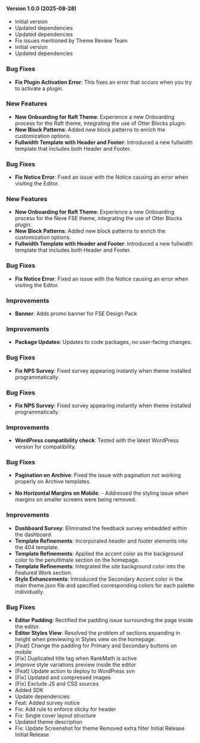 ####   Version 1.0.0 (2025-08-28)

- Initial version
- Updated dependencies
- Updated dependencies
- Fix issues mentioned by Theme Review Team
- Initial version
- Updated dependencies
### Bug Fixes

- **Fix Plugin Activation Error**: This fixes an error that occurs when you try to activate a plugin.
### New Features
- **New Onboarding for Raft Theme**: Experience a new Onboarding process for the Raft theme, integrating the use of Otter Blocks plugin.
- **New Block Patterns**: Added new block patterns to enrich the customization options.
- **Fullwidth Template with Header and Footer**: Introduced a new fullwidth template that includes both Header and Footer.

### Bug Fixes

- **Fix Notice Error**: Fixed an issue with the Notice causing an error when visiting the Editor.
### New Features
- **New Onboarding for Raft Theme**: Experience a new Onboarding process for the Neve FSE theme, integrating the use of Otter Blocks plugin.
- **New Block Patterns**: Added new block patterns to enrich the customization options.
- **Fullwidth Template with Header and Footer**: Introduced a new fullwidth template that includes both Header and Footer.

### Bug Fixes

- **Fix Notice Error**: Fixed an issue with the Notice causing an error when visiting the Editor.
### Improvements

- **Banner**: Adds promo banner for FSE Design Pack
### Improvements

- **Package Updates**: Updates to code packages, no user-facing changes.
### Bug Fixes

- **Fix NPS Survey**: Fixed survey appearing instantly when theme installed programmatically.
### Bug Fixes

- **Fix NPS Survey**: Fixed survey appearing instantly when theme installed programmatically.
### Improvements

- **WordPress compatibility check**: Tested with the latest WordPress version for compatibility.

### Bug Fixes

- **Pagination on Archive**: Fixed the issue with pagination not working properly on Archive templates.

- **No Horizontal Margins on Mobile**: - Addressed the styling issue when margins on smaller screens were being removed.
### Improvements
- **Dashboard Survey**: Eliminated the feedback survey embedded within the dashboard.
- **Template Refinements**: Incorporated header and footer elements into the 404 template.
- **Template Refinements**: Applied the accent color as the background color to the penultimate section on the homepage.
- **Template Refinements**: Integrated the site background color into the Featured Work section.
- **Style Enhancements**: Introduced the Secondary Accent color in the main theme.json file and specified corresponding colors for each palette individually.

### Bug Fixes
- **Editor Padding**: Rectified the padding issue surrounding the page inside the editor.
- **Editor Styles View**: Resolved the problem of sections expanding in height when previewing in Styles view on the homepage.
- [Feat] Change the padding for Primary and Secondary buttons on mobile
- [Fix] Duplicated title tag when RankMath is active
- Improve style variations preview inside the editor
- [Feat] Update action to deploy to WordPress svn
- [Fix] Updated and compressed images
- [Fix] Exclude JS and CSS sources
- Added SDK
- Update dependencies
- Feat: Added survey notice
- Fix: Add rule to enforce sticky for header
- Fix: Single cover layout structure
- Updated theme description
- Fix: Update Screenshot for theme
Removed extra filter
Initial Release
Initial Release
